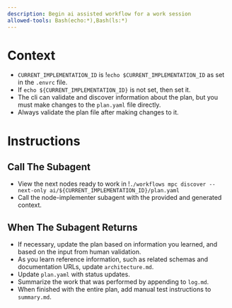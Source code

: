 ```yaml
---
description: Begin ai assisted workflow for a work session
allowed-tools: Bash(echo:*),Bash(ls:*)
---
```


# Context
- `CURRENT_IMPLEMENTATION_ID` is !`echo $CURRENT_IMPLEMENTATION_ID` as set in the `.envrc` file.
- If `echo ${CURRENT_IMPLEMENTATION_ID}` is not set, then set it.
- The cli can validate and discover information about the plan, but you must make changes to the `plan.yaml` file directly.
- Always validate the plan file after making changes to it.

# Instructions
## Call The Subagent
- View the next nodes ready to work in !`./workflows mpc discover --next-only ai/${CURRENT_IMPLEMENTATION_ID}/plan.yaml`
- Call the node-implementer subagent with the provided and generated context.

## When The Subagent Returns
- If necessary, update the plan based on information you learned, and based on the input from human validation.
- As you learn reference information, such as related schemas and documentation URLs, update `architecture.md`.
- Update `plan.yaml` with status updates.
- Summarize the work that was performed by appending to `log.md`.
- When finished with the entire plan, add manual test instructions to `summary.md`.
